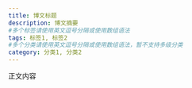```yaml
---
title: 博文标题
description: 博文摘要
#多个标签请使用英文逗号分隔或使用数组语法
tags: 标签1, 标签2
#多个分类请使用英文逗号分隔或使用数组语法，暂不支持多级分类
category: 分类1, 分类2
---
```


正文内容
